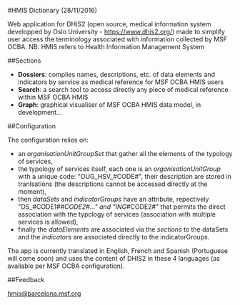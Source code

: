 #HMIS Dictionary
(28/11/2016)

Web application for DHIS2 (open source, medical information system developped by Oslo University - https://www.dhis2.org/) made to simplify user access the terminology associated with information collected by MSF OCBA. 
NB: HMIS refers to Health Information Management System

##Sections

- **Dossiers**: complies names, descriptions, etc. of data elements and indicators by service as medical reference for MSF OCBA HMIS users
- **Search**: a search tool to access directly any piece of medical reference within MSF OCBA HMIS
- **Graph**: graphical visualiser of MSF OCBA HMIS data model, in development...

##Configuration

The configuration relies on:
- an *organisationUnitGroupSet* that gather all the elements of the typology of services,
- the typology of services itself, each one is an *organisationUnitGroup* with a unique code: "OUG_HSV_#CODE#", their description are stored in tranlsations (the descriptions cannot be accessed directly at the moment),
- then *dataSets* and *indicatorGroups* have an attribute, repectively "DS_#CODE1#_#CODE2#..." and "ING_#CODE2#" that permits the direct association with the typology of services (association with multiple services is allowed),
- finally the *dataElements* are associated via the *sections* to the dataSets and the *indicators* are associated directly to the indicatorGroups.

The app is currently translated in English, French and Spanish (Portuguese will come soon) and uses the content of DHIS2 in these 4 languages (as available per MSF OCBA configuration).
  
##Feedback

hmis@barcelona.msf.org

